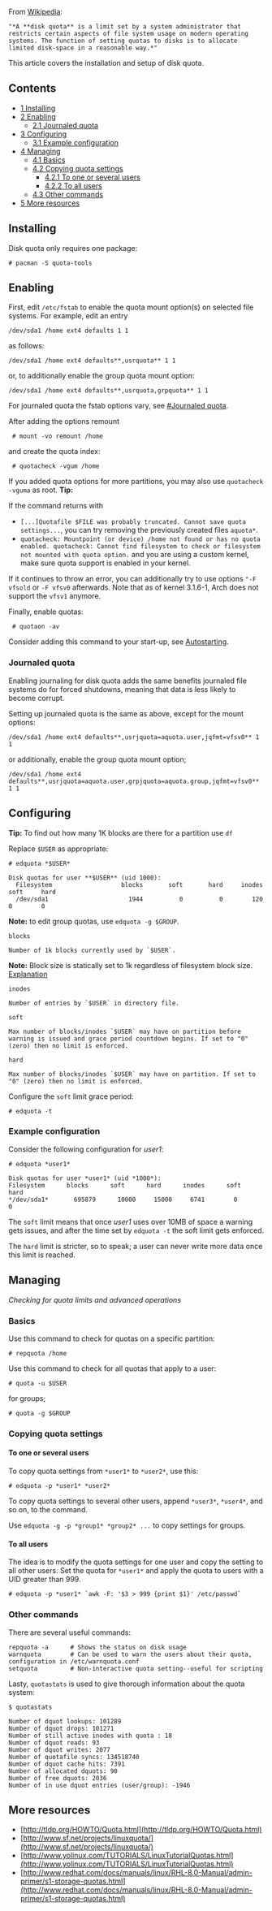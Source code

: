 From [Wikipedia](https://en.wikipedia.org/wiki/Disk_quota "wikipedia:Disk quota"):

	"*A **disk quota** is a limit set by a system administrator that restricts certain aspects of file system usage on modern operating systems. The function of setting quotas to disks is to allocate limited disk-space in a reasonable way.*"

This article covers the installation and setup of disk quota.

## Contents

*   [1 Installing](#Installing)
*   [2 Enabling](#Enabling)
    *   [2.1 Journaled quota](#Journaled_quota)
*   [3 Configuring](#Configuring)
    *   [3.1 Example configuration](#Example_configuration)
*   [4 Managing](#Managing)
    *   [4.1 Basics](#Basics)
    *   [4.2 Copying quota settings](#Copying_quota_settings)
        *   [4.2.1 To one or several users](#To_one_or_several_users)
        *   [4.2.2 To all users](#To_all_users)
    *   [4.3 Other commands](#Other_commands)
*   [5 More resources](#More_resources)

## Installing

Disk quota only requires one package:

```
# pacman -S quota-tools

```

## Enabling

First, edit `/etc/fstab` to enable the quota mount option(s) on selected file systems. For example, edit an entry

```
/dev/sda1 /home ext4 defaults 1 1

```

as follows:

```
/dev/sda1 /home ext4 defaults**,usrquota** 1 1

```

or, to additionally enable the group quota mount option:

```
/dev/sda1 /home ext4 defaults**,usrquota,grpquota** 1 1

```

For journaled quota the fstab options vary, see [#Journaled quota](#Journaled_quota).

After adding the options remount

```
 # mount -vo remount /home

```

and create the quota index:

```
 # quotacheck -vgum /home

```
If you added quota options for more partitions, you may also use `quotacheck -vguma` as root.
**Tip:**

If the command returns with

*   `[...]Quotafile $FILE was probably truncated. Cannot save quota settings...`, you can try removing the previously created files `aquota*`.
*   `quotacheck: Mountpoint (or device) /home not found or has no quota enabled. quotacheck: Cannot find filesystem to check or filesystem not mounted with quota option.` and you are using a custom kernel, make sure quota support is enabled in your kernel.

If it continues to throw an error, you can additionally try to use options `"-F vfsold` or `-F vfsv0` afterwards. Note that as of kernel 3.1.6-1, Arch does not support the `vfsv1` anymore.

Finally, enable quotas:

```
 # quotaon -av

```

Consider adding this command to your start-up, see [Autostarting](/index.php/Autostarting "Autostarting").

### Journaled quota

Enabling journaling for disk quota adds the same benefits journaled file systems do for forced shutdowns, meaning that data is less likely to become corrupt.

Setting up journaled quota is the same as above, except for the mount options:

```
/dev/sda1 /home ext4 defaults**,usrjquota=aquota.user,jqfmt=vfsv0** 1 1

```

or additionally, enable the group quota mount option;

```
/dev/sda1 /home ext4 defaults**,usrjquota=aquota.user,grpjquota=aquota.group,jqfmt=vfsv0** 1 1

```

## Configuring

**Tip:** To find out how many 1K blocks are there for a partition use `df`

Replace `$USER` as appropriate:

 `# edquota *$USER*` 
```
Disk quotas for user **$USER** (uid 1000):
  Filesystem                   blocks       soft       hard     inodes     soft     hard
  /dev/sda1                      1944          0          0        120        0        0

```

**Note:** to edit group quotas, use `edquota -g $GROUP`.

	blocks

	Number of 1k blocks currently used by `$USER`.

**Note:** Block size is statically set to 1k regardless of filesystem block size. [Explanation](http://stackoverflow.com/questions/2506288/detect-block-size-for-quota-in-linux/2506311#2506311)

	inodes

	Number of entries by `$USER` in directory file.

	soft

	Max number of blocks/inodes `$USER` may have on partition before warning is issued and grace period countdown begins. If set to "0" (zero) then no limit is enforced.

	hard

	Max number of blocks/inodes `$USER` may have on partition. If set to "0" (zero) then no limit is enforced.

Configure the `soft` limit grace period:

```
# edquota -t

```

### Example configuration

Consider the following configuration for *user1*:

 `# edquota *user1*` 
```
Disk quotas for user *user1* (uid *1000*):
Filesystem      blocks      soft      hard      inodes      soft      hard
*/dev/sda1*       695879      10000     15000     6741        0         0

```

The `soft` limit means that once *user1* uses over 10MB of space a warning gets issues, and after the time set by `edquota -t` the soft limit gets enforced.

The `hard` limit is stricter, so to speak; a user can never write more data once this limit is reached.

## Managing

*Checking for quota limits and advanced operations*

### Basics

Use this command to check for quotas on a specific partition:

```
# repquota /home

```

Use this command to check for all quotas that apply to a user:

```
# quota -u $USER

```

for groups;

```
# quota -g $GROUP

```

### Copying quota settings

#### To one or several users

To copy quota settings from `*user1*` to `*user2*`, use this:

```
# edquota -p *user1* *user2*

```

To copy quota settings to several other users, append `*user3*`, `*user4*`, and so on, to the command.

Use `edquota -g -p *group1* *group2* ...` to copy settings for groups.

#### To all users

The idea is to modify the quota settings for one user and copy the setting to all other users. Set the quota for `*user1*` and apply the quota to users with a UID greater than 999.

```
# edquota -p *user1* `awk -F: '$3 > 999 {print $1}' /etc/passwd`

```

### Other commands

There are several useful commands:

```
repquota -a      # Shows the status on disk usage
warnquota        # Can be used to warn the users about their quota, configuration in /etc/warnquota.conf
setquota         # Non-interactive quota setting--useful for scripting

```

Lasty, `quotastats` is used to give thorough information about the quota system:

 `$ quotastats` 
```
Number of dquot lookups: 101289
Number of dquot drops: 101271
Number of still active inodes with quota : 18
Number of dquot reads: 93
Number of dquot writes: 2077
Number of quotafile syncs: 134518740
Number of dquot cache hits: 7391
Number of allocated dquots: 90
Number of free dquots: 2036
Number of in use dquot entries (user/group): -1946

```

## More resources

*   [http://tldp.org/HOWTO/Quota.html](http://tldp.org/HOWTO/Quota.html)
*   [http://www.sf.net/projects/linuxquota/](http://www.sf.net/projects/linuxquota/)
*   [http://www.yolinux.com/TUTORIALS/LinuxTutorialQuotas.html](http://www.yolinux.com/TUTORIALS/LinuxTutorialQuotas.html)
*   [http://www.redhat.com/docs/manuals/linux/RHL-8.0-Manual/admin-primer/s1-storage-quotas.html](http://www.redhat.com/docs/manuals/linux/RHL-8.0-Manual/admin-primer/s1-storage-quotas.html)